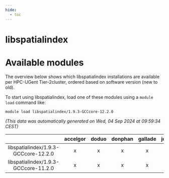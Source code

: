 ```yaml
---
hide:
  - toc
---
```


libspatialindex
===============

# Available modules


The overview below shows which libspatialindex installations are available per HPC-UGent Tier-2cluster, ordered based on software version (new to old).

To start using libspatialindex, load one of these modules using a `module load` command like:

```shell
module load libspatialindex/1.9.3-GCCcore-12.2.0
```

*(This data was automatically generated on Wed, 04 Sep 2024 at 09:59:34 CEST)*  

| |accelgor|doduo|donphan|gallade|joltik|shinx|skitty|
| :---: | :---: | :---: | :---: | :---: | :---: | :---: | :---: |
|libspatialindex/1.9.3-GCCcore-12.2.0|x|x|x|x|x|x|x|
|libspatialindex/1.9.3-GCCcore-11.2.0|x|x|x|x|x|-|x|
